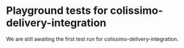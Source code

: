 # Playground tests for colissimo-delivery-integration
We are still awaiting the first test run for colissimo-delivery-integration.
